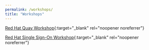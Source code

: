 ```yaml
---
permalink: /workshops/
title: "Workshops"
---
```


[Red Hat Quay Workshop](/quay-workshop){:target="_blank" rel="noopener noreferrer"}

[Red Hat Single Sign-On Workshop](/rhsso-workshop){:target="_blank" rel="noopener noreferrer"}
